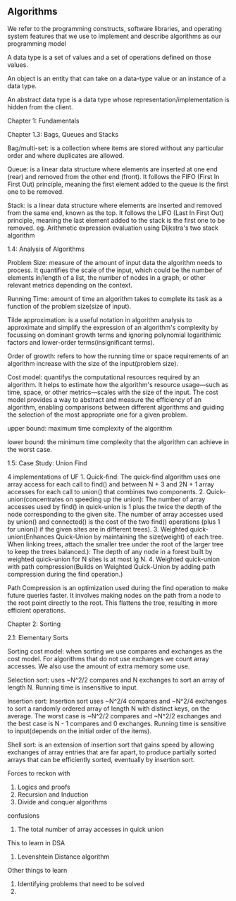## Algorithms


We refer to the programming constructs, software libraries, and operating system
features that we use to implement and describe algorithms as our programming model

A data type is a set of values and a set of operations defined on those values. 

An object is an entity that can take on a data-type value or an instance of
a data type. 

An abstract data type is a data type whose representation/implementation is hidden from the client.




Chapter 1: Fundamentals 

Chapter 1.3: Bags, Queues and Stacks

Bag/multi-set:  is a collection where items are stored without any particular order and where duplicates are allowed.

Queue: is a linear data structure where elements are inserted at one end (rear) and removed from the other end (front). 
		It follows the FIFO (First In First Out) principle, meaning the first element added to the queue is the first one to be removed. 

Stack: is a linear data structure where elements are inserted and removed from the same end, known as the top. 
		It follows the LIFO (Last In First Out) principle, meaning the last element added to the stack is the first one to be removed.
		eg. Arithmetic expression evaluation using Dijkstra's two stack algorithm
		
1.4: Analysis of Algorithms

Problem Size: measure of the amount of input data the algorithm needs to process. It quantifies the scale of the input, which could be the number of 
				elements in/length of a list, the number of nodes in a graph, or other relevant metrics depending on the context. 
				
Running Time: amount of time an algorithm takes to complete its task as a function of the problem size(size of input). 

Tilde approximation: is a useful notation in algorithm analysis to approximate and simplify the expression of an algorithm's complexity by focussing 
						on dominant growth terms and ignoring polynomial logarithimic factors and lower-order terms(insignificant terms).
						
Order of growth: refers to how the running time or space requirements of an algorithm increase with the size of the input(problem size).

Cost model: quantifys the computational resources required by an algorithm. 
			It helps to estimate how the algorithm's resource usage—such as time, space, or other metrics—scales with the size of the input. 
			The cost model provides a way to abstract and measure the efficiency of an algorithm, enabling comparisons between different algorithms and guiding the selection of the most appropriate one for a given problem.
						
upper bound: maximum time complexity of the algorithm

lower bound: the minimum time complexity that the algorithm can achieve in the worst case.

1.5: Case Study: Union Find

4 implementations of UF
	1. Quick-find: The quick-find algorithm uses one array access for each call to find() and between N + 3 and 2N + 1 array accesses for each call to union() that
					combines two components.
	2. Quick-union(concentrates on speeding up the union): The number of array accesses used by find() in quick-union is 1 plus the twice the depth of the node corresponding to the given site. The number
							of array accesses used by union() and connected() is the cost of the two find() operations (plus 1 for union() if the given sites are in different trees).
	3. Weighted quick-union(Enhances Quick-Union by maintaining the size(weight) of each tree. When linking trees, attach the smaller tree under the root of the larger tree to keep the trees balanced.):
							The depth of any node in a forest built by weighted quick-union for N sites is at most lg N.
	4. Weighted quick-union with path compression(Builds on Weighted Quick-Union by adding path compression during the find operation.)
	
Path Compression is an optimization used during the find operation to make future queries faster. 
		It involves making nodes on the path from a node to the root point directly to the root. 
		This flattens the tree, resulting in more efficient operations.



Chapter 2: Sorting

2.1: Elementary Sorts

Sorting cost model: when sorting we use compares and exchanges as the cost model. For algorithms that do not use exchanges we count array accesses.
					We also use the amount of extra memory some use.
					
Selection sort: uses ~N^2/2 compares and N exchanges to sort an array of length N.
				Running time is insensitive to input.
				

Insertion sort: Insertion sort uses ~N^2/4 compares and ~N^2/4 exchanges to sort a randomly ordered array of length N with distinct keys, on the average. The worst
case is ~N^2/2 compares and ~N^2/2 exchanges and the best case is N - 1 compares and 0 exchanges.
				Running time is sensitive to input(depends on the initial order of the items).
				
Shell sort: is an extension of insertion sort that gains speed by allowing exchanges of array entries that are far apart, to produce partially
sorted arrays that can be efficiently sorted, eventually by insertion sort.
				




Forces to reckon with
1. Logics and proofs
2. Recursion and Induction
3. Divide and conquer algorithms


confusions
1. The total number of array accesses in quick union

This to learn in DSA
1. Levenshtein Distance algorithm




Other things to learn
1. Identifying problems that need to be solved
2. 